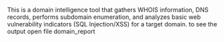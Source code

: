 This is a domain intelligence tool that gathers WHOIS information, DNS records, performs subdomain enumeration, and analyzes basic web vulnerability indicators (SQL Injection/XSS) for a target domain.
to see the output open file domain_report
